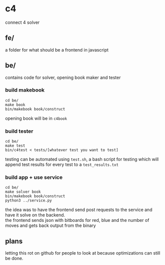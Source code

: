 # c4
connect 4 solver

## fe/

a folder for what should be a frontend in javascript

## be/

contains code for solver, opening book maker and tester

### build makebook

```
cd be/
make book
bin/makebook book/construct
```

opening book will be in `c4book`

### build tester

```
cd be/
make test
bin/c4test < tests/[whatever test you want to test]
```

testing can be automated using `test.sh`, a bash script for testing which will append test results for every test to a `test_results.txt`

### build app + use service

```
cd be/
make solver book
bin/makebook book/construct
python3 ../service.py
```

the idea was to have the frontend send post requests to the service and have it solve on the backend.  
the frontend sends json with bitboards for red, blue and the number of moves and gets back output from the binary

## plans

letting this rot on github for people to look at because optimizations can still be done.
